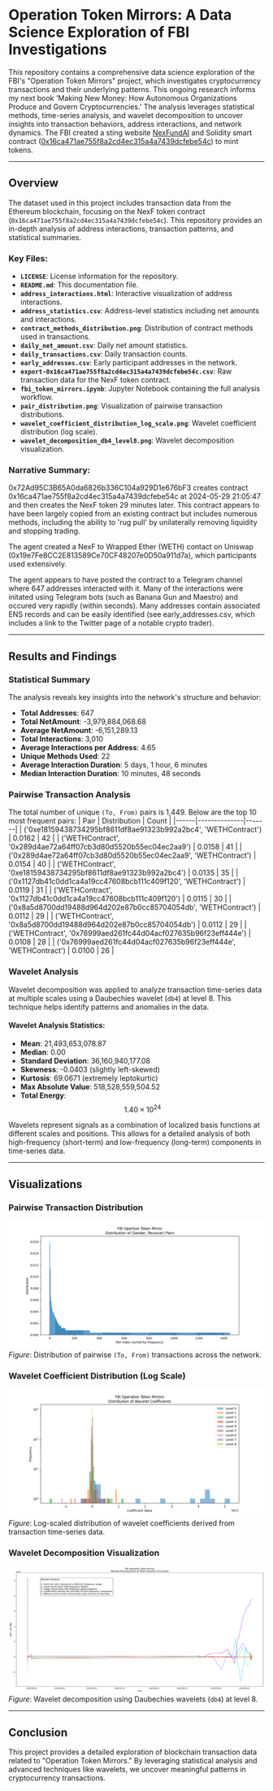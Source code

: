 # Operation Token Mirrors: A Data Science Exploration of FBI Investigations

This repository contains a comprehensive data science exploration of the FBI's "Operation Token Mirrors" project, which investigates cryptocurrency transactions and their underlying patterns. This ongoing research informs my next book 'Making New Money: How Autonomous Organizations Produce and Govern Cryptocurrencies.' The analysis leverages statistical methods, time-series analysis, and wavelet decomposition to uncover insights into transaction behaviors, address interactions, and network dynamics. The FBI created a sting website [NexFundAI](https://nexfundai.com/) and Solidity smart contract ([0x16ca471ae755f8a2cd4ec315a4a7439dcfebe54c](https://etherscan.io/search?f=0&q=0x16ca471ae755f8a2cd4ec315a4a7439dcfebe54c)) to mint tokens.

---

## Overview

The dataset used in this project includes transaction data from the Ethereum blockchain, focusing on the NexF token contract (`0x16ca471ae755f8a2cd4ec315a4a7439dcfebe54c`). This repository provides an in-depth analysis of address interactions, transaction patterns, and statistical summaries.

### Key Files:
- **`LICENSE`**: License information for the repository.
- **`README.md`**: This documentation file.
- **`address_interactions.html`**: Interactive visualization of address interactions.
- **`address_statistics.csv`**: Address-level statistics including net amounts and interactions.
- **`contract_methods_distribution.png`**: Distribution of contract methods used in transactions.
- **`daily_net_amount.csv`**: Daily net amount statistics.
- **`daily_transactions.csv`**: Daily transaction counts.
- **`early_addresses.csv`**: Early participant addresses in the network.
- **`export-0x16ca471ae755f8a2cd4ec315a4a7439dcfebe54c.csv`**: Raw transaction data for the NexF token contract.
- **`fbi_token_mirrors.ipynb`**: Jupyter Notebook containing the full analysis workflow.
- **`pair_distribution.png`**: Visualization of pairwise transaction distributions.
- **`wavelet_coefficient_distribution_log_scale.png`**: Wavelet coefficient distribution (log scale).
- **`wavelet_decomposition_db4_level8.png`**: Wavelet decomposition visualization.

### Narrative Summary:
0x72Ad95C3B65A0da6826b336C104a929D1e676bF3 creates contract 0x16ca471ae755f8a2cd4ec315a4a7439dcfebe54c at 2024-05-29 21:05:47 and then creates the NexF token 29 minutes later. This contract appears to have been largely copied from an existing contract but includes numerous methods, including the ability to 'rug pull' by unilaterally removing liquidity and stopping trading.

The agent created a NexF to Wrapped Ether (WETH) contact on Uniswap (0x19e7Fe8CC2E813589Ce70CF48207e0D50a911d7a), which participants used extensively.

The agent appears to have posted the contract to a Telegram channel where 647 addresses interacted with it. Many of the interactions were initated using Telegram bots (such as Banana Gun and Maestro) and occured very rapidly (within seconds). Many addresses contain associated ENS records and can be easily identified (see early_addresses.csv, which includes a link to the Twitter page of a notable crypto trader).

---

## Results and Findings

### Statistical Summary
The analysis reveals key insights into the network's structure and behavior:
- **Total Addresses**: 647
- **Total NetAmount**: -3,979,884,068.68
- **Average NetAmount**: -6,151,289.13
- **Total Interactions**: 3,010
- **Average Interactions per Address**: 4.65
- **Unique Methods Used**: 22
- **Average Interaction Duration**: 5 days, 1 hour, 6 minutes
- **Median Interaction Duration**: 10 minutes, 48 seconds

### Pairwise Transaction Analysis
The total number of unique `(To, From)` pairs is 1,449. Below are the top 10 most frequent pairs:
| Pair | Distribution | Count |
|------|--------------|-------|
| ('0xe18159438734295bf8611df8ae91323b992a2bc4', 'WETHContract') | 0.0162 | 42 |
| ('WETHContract', '0x289d4ae72a64ff07cb3d80d5520b55ec04ec2aa9') | 0.0158 | 41 |
| ('0x289d4ae72a64ff07cb3d80d5520b55ec04ec2aa9', 'WETHContract') | 0.0154 | 40 |
| ('WETHContract', '0xe18159438734295bf8611df8ae91323b992a2bc4') | 0.0135 | 35 |
| ('0x1127db41c0dd1ca4a19cc47608bcb111c409f120', 'WETHContract') | 0.0119 | 31 |
| ('WETHContract', '0x1127db41c0dd1ca4a19cc47608bcb111c409f120') | 0.0115 | 30 |
| ('0x8a5d8700dd19488d964d202e87b0cc85704054db', 'WETHContract') | 0.0112 | 29 |
| ('WETHContract', '0x8a5d8700dd19488d964d202e87b0cc85704054db') | 0.0112 | 29 |
| ('WETHContract', '0x76999aed261fc44d04acf027635b96f23eff444e') | 0.0108 | 28 |
| ('0x76999aed261fc44d04acf027635b96f23eff444e', 'WETHContract') | 0.0100 | 26 |

### Wavelet Analysis
Wavelet decomposition was applied to analyze transaction time-series data at multiple scales using a Daubechies wavelet (`db4`) at level 8. This technique helps identify patterns and anomalies in the data.

#### Wavelet Analysis Statistics:
- **Mean**: 21,493,653,078.87
- **Median**: 0.00
- **Standard Deviation**: 36,160,940,177.08
- **Skewness**: -0.0403 (slightly left-skewed)
- **Kurtosis**: 69.0671 (extremely leptokurtic)
- **Max Absolute Value**: 518,528,559,504.52
- **Total Energy**: $$1.40 \times 10^{24}$$

Wavelets represent signals as a combination of localized basis functions at different scales and positions. This allows for a detailed analysis of both high-frequency (short-term) and low-frequency (long-term) components in time-series data.

---

## Visualizations

### Pairwise Transaction Distribution
![Pair Distribution](pair_distribution.png)  
*Figure*: Distribution of pairwise `(To, From)` transactions across the network.

### Wavelet Coefficient Distribution (Log Scale)
![Wavelet Coefficient Distribution (Log Scale)](wavelet_coefficient_distribution_log_scale.png)  
*Figure*: Log-scaled distribution of wavelet coefficients derived from transaction time-series data.

### Wavelet Decomposition Visualization
![Wavelet Decomposition](wavelet_decomposition_db4_level8.png)  
*Figure*: Wavelet decomposition using Daubechies wavelets (`db4`) at level 8.

---

## Conclusion

This project provides a detailed exploration of blockchain transaction data related to "Operation Token Mirrors." By leveraging statistical analysis and advanced techniques like wavelets, we uncover meaningful patterns in cryptocurrency transactions.
